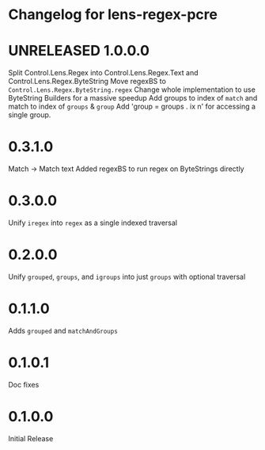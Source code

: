 # Changelog for lens-regex-pcre

# UNRELEASED 1.0.0.0
Split Control.Lens.Regex into Control.Lens.Regex.Text and Control.Lens.Regex.ByteString
Move regexBS to `Control.Lens.Regex.ByteString.regex`
Change whole implementation to use ByteString Builders for a massive speedup
Add groups to index of `match` and match to index of `groups` & `group`
Add 'group = groups . ix n' for accessing a single group.

# 0.3.1.0 
Match -> Match text
Added regexBS to run regex on ByteStrings directly

# 0.3.0.0 
Unify `iregex` into `regex` as a single indexed traversal

# 0.2.0.0 
Unify `grouped`, `groups`, and `igroups` into just `groups` with optional traversal

# 0.1.1.0 
Adds `grouped` and `matchAndGroups`

# 0.1.0.1 
Doc fixes

# 0.1.0.0 
Initial Release
